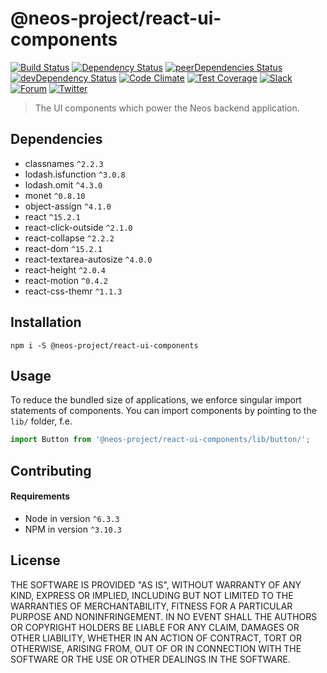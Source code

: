 # @neos-project/react-ui-components
[![Build Status](https://travis-ci.org/Inkdpixels/react-ui-components.svg?branch=master)](https://travis-ci.org/Inkdpixels/react-ui-components) [![Dependency Status](https://david-dm.org/Inkdpixels/react-ui-components.svg)](https://david-dm.org/Inkdpixels/react-ui-components) [![peerDependencies Status](https://david-dm.org/Inkdpixels/react-ui-components/peer-status.svg)](https://david-dm.org/Inkdpixels/react-ui-components?type=peer) [![devDependency Status](https://david-dm.org/Inkdpixels/react-ui-components/dev-status.svg)](https://david-dm.org/Inkdpixels/react-ui-components#info=devDependencies&view=table) [![Code Climate](https://codeclimate.com/github/Inkdpixels/react-ui-components/badges/gpa.svg)](https://codeclimate.com/github/Inkdpixels/react-ui-components) [![Test Coverage](https://codeclimate.com/github/Inkdpixels/react-ui-components/badges/coverage.svg)](https://codeclimate.com/github/Inkdpixels/react-ui-components/coverage)
[![Slack](http://slack.neos.io/badge.svg)](http://slack.neos.io) [![Forum](https://img.shields.io/badge/forum-Discourse-39c6ff.svg)](https://discuss.neos.io/) [![Twitter](https://img.shields.io/twitter/follow/neoscms.svg?style=social)](https://twitter.com/NeosCMS)

> The UI components which power the Neos backend application.

## Dependencies
* classnames `^2.2.3`
* lodash.isfunction `^3.0.8`
* lodash.omit `^4.3.0`
* monet `^0.8.10`
* object-assign `^4.1.0`
* react `^15.2.1`
* react-click-outside `^2.1.0`
* react-collapse `^2.2.2`
* react-dom `^15.2.1`
* react-textarea-autosize `^4.0.0`
* react-height `^2.0.4`
* react-motion `^0.4.2`
* react-css-themr `^1.1.3`

## Installation
```
npm i -S @neos-project/react-ui-components
```

## Usage
To reduce the bundled size of applications, we enforce singular import statements of components.
You can import components by pointing to the `lib/` folder, f.e.
```js
import Button from '@neos-project/react-ui-components/lib/button/';
```

## Contributing
#### Requirements
* Node in version `^6.3.3`
* NPM in version `^3.10.3`

## License
THE SOFTWARE IS PROVIDED "AS IS", WITHOUT WARRANTY OF ANY KIND, EXPRESS OR
IMPLIED, INCLUDING BUT NOT LIMITED TO THE WARRANTIES OF MERCHANTABILITY,
FITNESS FOR A PARTICULAR PURPOSE AND NONINFRINGEMENT. IN NO EVENT SHALL THE
AUTHORS OR COPYRIGHT HOLDERS BE LIABLE FOR ANY CLAIM, DAMAGES OR OTHER
LIABILITY, WHETHER IN AN ACTION OF CONTRACT, TORT OR OTHERWISE, ARISING FROM,
OUT OF OR IN CONNECTION WITH THE SOFTWARE OR THE USE OR OTHER DEALINGS IN
THE SOFTWARE.
